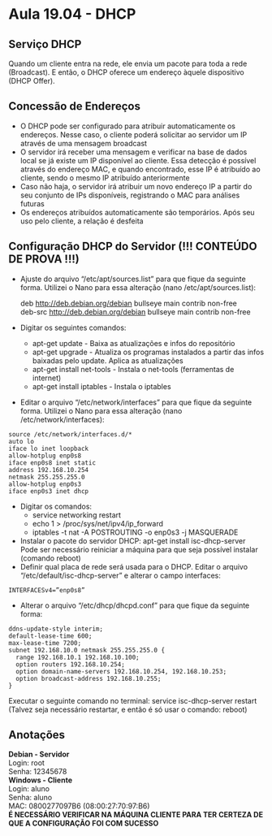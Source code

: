 # Aula 19.04 - DHCP
## Serviço DHCP
Quando um cliente entra na rede, ele envia um pacote para toda a rede (Broadcast). E então, o DHCP oferece um endereço àquele dispositivo (DHCP Offer).
## Concessão de Endereços
* O DHCP pode ser configurado para atribuir automaticamente os endereços. Nesse caso, o cliente poderá solicitar ao servidor um IP através de uma mensagem broadcast
* O servidor irá receber uma mensagem e verificar na base de dados local se já existe um IP disponível ao cliente. Essa detecção é possível através do endereço MAC, e quando encontrado, esse IP é atribuído ao cliente, sendo o mesmo IP atribuído anteriormente
* Caso não haja, o servidor irá atribuir um novo endereço IP a partir do seu conjunto de IPs disponíveis, registrando o MAC para análises futuras
* Os endereços atribuídos automaticamente são temporários. Após seu uso pelo cliente, a relação é desfeita
## Configuração DHCP do Servidor (!!! CONTEÚDO DE PROVA !!!)
* Ajuste do arquivo “/etc/apt/sources.list” para que fique da seguinte forma. Utilizei o Nano para essa alteração (nano /etc/apt/sources.list):

  deb http://deb.debian.org/debian bullseye main contrib non-free  
  deb-src http://deb.debian.org/debian bullseye main contrib non-free
* Digitar os seguintes comandos:
  * apt-get update - Baixa as atualizações e infos do repositório
  * apt-get upgrade - Atualiza os programas instalados a partir das infos baixadas pelo update. Aplica as atualizações
  * apt-get install net-tools - Instala o net-tools (ferramentas de internet)
  * apt-get install iptables - Instala o iptables
* Editar o arquivo “/etc/network/interfaces” para que fique da seguinte forma. Utilizei o Nano para essa alteração (nano /etc/network/interfaces): 
``` 
source /etc/network/interfaces.d/*  
auto lo  
iface lo inet loopback  
allow-hotplug enp0s8  
iface enp0s8 inet static  
address 192.168.10.254  
netmask 255.255.255.0  
allow-hotplug enp0s3  
iface enp0s3 inet dhcp  
```
* Digitar os comandos:
  * service networking restart
  * echo 1 > /proc/sys/net/ipv4/ip_forward
  * iptables -t nat -A POSTROUTING -o enp0s3 -j MASQUERADE
* Instalar o pacote do servidor DHCP: apt-get install isc-dhcp-server  
Pode ser necessário reiniciar a máquina para que seja possível instalar (comando reboot)
* Definir qual placa de rede será usada para o DHCP. Editar o arquivo “/etc/default/isc-dhcp-server” e alterar o campo interfaces: 
``` 
INTERFACESv4=”enp0s8”
```
* Alterar o arquivo “/etc/dhcp/dhcpd.conf” para que fique da seguinte forma:
```
ddns-update-style interim;  
default-lease-time 600;  
max-lease-time 7200;  
subnet 192.168.10.0 netmask 255.255.255.0 {  
  range 192.168.10.1 192.168.10.100;
  option routers 192.168.10.254;
  option domain-name-servers 192.168.10.254, 192.168.10.253;
  option broadcast-address 192.168.10.255;  
} 
```  
Executar o seguinte comando no terminal: service isc-dhcp-server restart (Talvez seja necessário restartar, e então é só usar o comando: reboot)
## Anotações
**Debian - Servidor**  
Login: root  
Senha: 12345678  
**Windows - Cliente**  
Login: aluno  
Senha: aluno  
MAC: 0800277097B6 (08:00:27:70:97:B6)  
**É NECESSÁRIO VERIFICAR NA MÁQUINA CLIENTE PARA TER CERTEZA DE QUE A CONFIGURAÇÃO FOI COM SUCESSO**